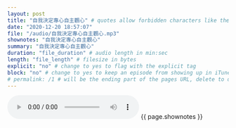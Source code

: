 ```yaml
---
layout: post
title: "自我決定專心自主觀心" # quotes allow forbidden characters like the colon
date: "2020-12-20 18:57:07"
file: "/audio/自我決定專心自主觀心.mp3"
shownotes: "自我決定專心自主觀心"
summary: "自我決定專心自主觀心"
duration: "file_duration" # audio length in min:sec
length: "file_length" # filesize in bytes
explicit: "no" # change to yes to flag with the explicit tag
block: "no" # change to yes to keep an episode from showing up in iTunes
# permalink: /1 # will be the ending part of the pages URL, delete to default to the title
---
```


<audio controls>
<source src="{{site.url}}{{site.baseurl}}{{ page.file }}" type="audio/x-mp3">
Your browser does not support the audio element.
</audio>
{{ page.shownotes }}
